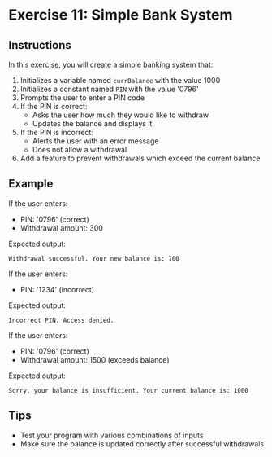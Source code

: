 # Exercise 11: Simple Bank System

## Instructions
In this exercise, you will create a simple banking system that:
1. Initializes a variable named `currBalance` with the value 1000
2. Initializes a constant named `PIN` with the value '0796'
3. Prompts the user to enter a PIN code
4. If the PIN is correct:
   - Asks the user how much they would like to withdraw
   - Updates the balance and displays it
5. If the PIN is incorrect:
   - Alerts the user with an error message
   - Does not allow a withdrawal
6. Add a feature to prevent withdrawals which exceed the current balance

## Example
If the user enters:
- PIN: '0796' (correct)
- Withdrawal amount: 300

Expected output:
```
Withdrawal successful. Your new balance is: 700
```

If the user enters:
- PIN: '1234' (incorrect)

Expected output:
```
Incorrect PIN. Access denied.
```

If the user enters:
- PIN: '0796' (correct)
- Withdrawal amount: 1500 (exceeds balance)

Expected output:
```
Sorry, your balance is insufficient. Your current balance is: 1000
```

## Tips
- Test your program with various combinations of inputs
- Make sure the balance is updated correctly after successful withdrawals 